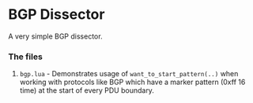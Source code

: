 BGP Dissector
==========


A very simple  BGP dissector.


### The files


1. `bgp.lua` - Demonstrates usage of `want_to_start_pattern(..)` when working with protocols like BGP which have a marker pattern (0xff 16 time) at the start of every PDU boundary.



